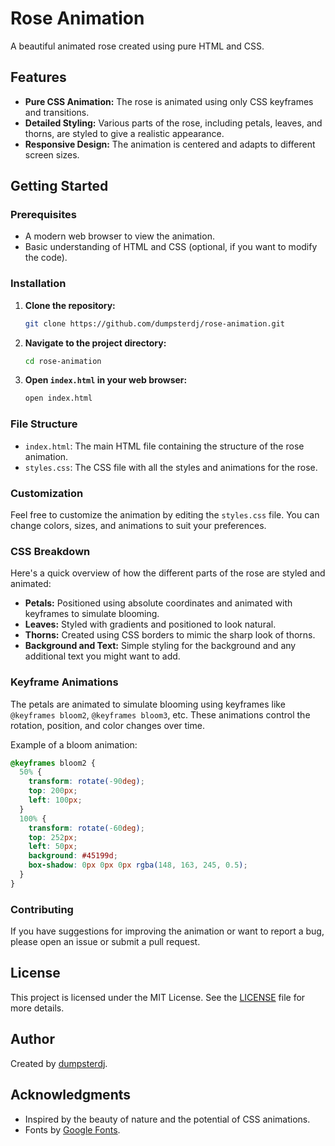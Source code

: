 # Rose Animation

A beautiful animated rose created using pure HTML and CSS.

## Features

- **Pure CSS Animation:** The rose is animated using only CSS keyframes and transitions.
- **Detailed Styling:** Various parts of the rose, including petals, leaves, and thorns, are styled to give a realistic appearance.
- **Responsive Design:** The animation is centered and adapts to different screen sizes.

## Getting Started

### Prerequisites

- A modern web browser to view the animation.
- Basic understanding of HTML and CSS (optional, if you want to modify the code).

### Installation

1. **Clone the repository:**
   ```bash
   git clone https://github.com/dumpsterdj/rose-animation.git
   ```
2. **Navigate to the project directory:**
   ```bash
   cd rose-animation
   ```
3. **Open `index.html` in your web browser:**
   ```bash
   open index.html
   ```

### File Structure

- `index.html`: The main HTML file containing the structure of the rose animation.
- `styles.css`: The CSS file with all the styles and animations for the rose.

### Customization

Feel free to customize the animation by editing the `styles.css` file. You can change colors, sizes, and animations to suit your preferences.

### CSS Breakdown

Here's a quick overview of how the different parts of the rose are styled and animated:

- **Petals:** Positioned using absolute coordinates and animated with keyframes to simulate blooming.
- **Leaves:** Styled with gradients and positioned to look natural.
- **Thorns:** Created using CSS borders to mimic the sharp look of thorns.
- **Background and Text:** Simple styling for the background and any additional text you might want to add.

### Keyframe Animations

The petals are animated to simulate blooming using keyframes like `@keyframes bloom2`, `@keyframes bloom3`, etc. These animations control the rotation, position, and color changes over time.

Example of a bloom animation:
```css
@keyframes bloom2 {
  50% {
    transform: rotate(-90deg);
    top: 200px;
    left: 100px;
  }
  100% {
    transform: rotate(-60deg);
    top: 252px;
    left: 50px;
    background: #45199d;
    box-shadow: 0px 0px 0px rgba(148, 163, 245, 0.5);
  }
}
```

### Contributing

If you have suggestions for improving the animation or want to report a bug, please open an issue or submit a pull request.

## License

This project is licensed under the MIT License. See the [LICENSE](LICENSE) file for more details.

## Author

Created by [dumpsterdj](https://github.com/dumpsterdj).

## Acknowledgments

- Inspired by the beauty of nature and the potential of CSS animations.
- Fonts by [Google Fonts](https://fonts.google.com/).
